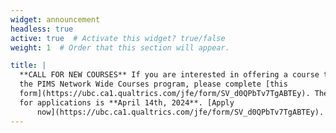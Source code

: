 ```yaml
---
widget: announcement
headless: true
active: true  # Activate this widget? true/false
weight: 1  # Order that this section will appear.

title: |
  **CALL FOR NEW COURSES** If you are interested in offering a course through
  the PIMS Network Wide Courses program, please complete [this
  form](https://ubc.ca1.qualtrics.com/jfe/form/SV_d0QPbTv7TgABTEy). The deadline
  for applications is **April 14th, 2024**. [Apply
      now](https://ubc.ca1.qualtrics.com/jfe/form/SV_d0QPbTv7TgABTEy).
---
```


